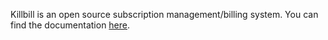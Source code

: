 Killbill is an open source subscription management/billing system.
You can find the documentation [here](http://ning.github.com/killbill/).

